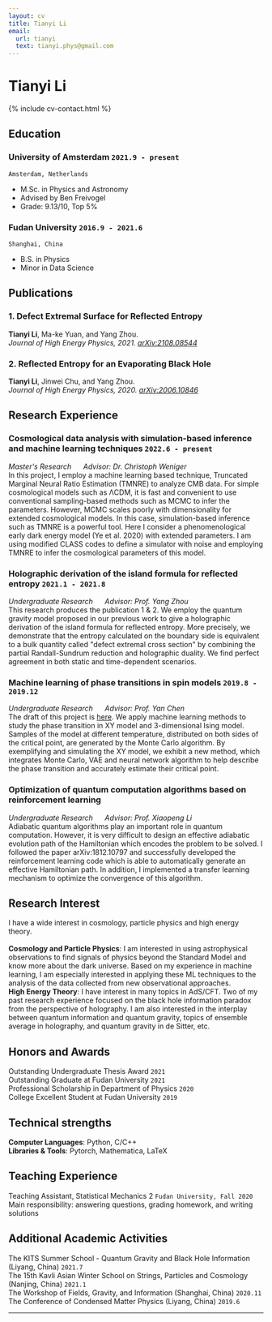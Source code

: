 ```yaml
---
layout: cv
title: Tianyi Li
email:
  url: tianyi
  text: tianyi.phys@gmail.com
---
```


# Tianyi Li

<!--
include contact information from the front matter
Supported arguments:
    - homepage: url, text
    - phone
    - email
-->

{% include cv-contact.html %}

## Education

### **University of Amsterdam** `2021.9 - present`

```
Amsterdam, Netherlands
```

- M.Sc. in Physics and Astronomy
- Advised by Ben Freivogel
- Grade: 9.13/10, Top 5%

### **Fudan University** `2016.9 - 2021.6`

```
Shanghai, China
```

- B.S. in Physics
- Minor in Data Science

## Publications

### **1. Defect Extremal Surface for Reflected Entropy**  
**Tianyi Li**, Ma-ke Yuan, and Yang Zhou.<br> 
_Journal of High Energy Physics, 2021. [arXiv:2108.08544](https://arxiv.org/pdf/2108.08544.pdf)_ <br>


### **2. Reflected Entropy for an Evaporating Black Hole** 
**Tianyi Li**, Jinwei Chu, and Yang Zhou.<br> 
_Journal of High Energy Physics, 2020. [arXiv:2006.10846](https://arxiv.org/pdf/2006.10846.pdf)_ <br>


## Research Experience

### **Cosmological data analysis with simulation-based inference and machine learning techniques** `2022.6 - present`

_Master's Research  &nbsp;&nbsp;&nbsp;&nbsp;  Advisor: Dr. Christoph Weniger_<br>
In this project, I employ a machine learning based technique, Truncated Marginal Neural Ratio Estimation (TMNRE) to analyze CMB data. For simple cosmological models such as ΛCDM, it is fast and convenient to use conventional sampling-based methods such as MCMC to infer the parameters. However, MCMC scales poorly with dimensionality for extended cosmological models. In this case, simulation-based inference such as TMNRE is a powerful tool. Here I consider a phenomenological early dark energy model (Ye et al. 2020) with extended parameters. I am using modified CLASS codes to define a simulator with noise and employing TMNRE to infer the cosmological parameters of this model.


### **Holographic derivation of the island formula for reflected entropy** `2021.1 - 2021.8`

_Undergraduate Research  &nbsp;&nbsp;&nbsp;&nbsp;  Advisor: Prof. Yang Zhou_<br>
This research produces the publication 1 & 2. We employ the quantum gravity model proposed in our previous work to give a holographic derivation of the island formula for reflected entropy. More precisely, we demonstrate that the entropy calculated on the boundary side is equivalent to a bulk quantity called "defect extremal cross section" by combining the partial Randall-Sundrum reduction and holographic duality. We find perfect agreement in both static and time-dependent scenarios. 


### **Machine learning of phase transitions in spin models** `2019.8 - 2019.12`

_Undergraduate Research  &nbsp;&nbsp;&nbsp;&nbsp;  Advisor: Prof. Yan Chen_<br>
The draft of this project is [here](https://github.com/tianyi-phys-ml/tianyi-phys-ml.github.io). We apply machine learning methods to study the phase transition in XY model and 3-dimensional Ising model. Samples of the model at different temperature, distributed on both sides of the critical point, are generated by the Monte Carlo algorithm. By exemplifying and simulating the XY model, we exhibit a new method, which integrates Monte Carlo, VAE and neural network algorithm to help describe the phase transition and accurately estimate their critical point.


###  **Optimization of quantum computation algorithms based on reinforcement learning**

_Undergraduate Research  &nbsp;&nbsp;&nbsp;&nbsp;  Advisor: Prof. Xiaopeng Li_<br>
Adiabatic quantum algorithms play an important role in quantum computation. However, it is very difficult to design an effective adiabatic evolution path of the Hamiltonian which encodes the problem to be solved. I followed the paper arXiv:1812.10797 and successfully developed the reinforcement learning code which is able to automatically generate an effective Hamiltonian path. In addition, I implemented a transfer learning mechanism to optimize the convergence of this algorithm.


## Research Interest
I have a wide interest in cosmology, particle physics and high energy theory.<br>
<br>
**Cosmology and Particle Physics**: I am interested in using astrophysical observations to find signals of physics beyond the Standard Model and know more about the dark universe. Based on my experience in machine learning, I am especially interested in applying these ML techniques to the analysis of the data collected from new observational approaches.<br>
**High Energy Theory**: I have interest in many topics in AdS/CFT. Two of my past research experience focused on the black hole information paradox from the perspective of holography. I am also interested in the interplay between quantum information and quantum gravity, topics of ensemble average in holography, and quantum gravity in de Sitter, etc.


## Honors and Awards
Outstanding Undergraduate Thesis Award  `2021`  
Outstanding Graduate at Fudan University  `2021`  
Professional Scholarship in Department of Physics  `2020`  
College Excellent Student at Fudan University  `2019`  


## Technical strengths
**Computer Languages**: Python, C/C++<br>
**Libraries & Tools**: Pytorch, Mathematica, LaTeX
  

## Teaching Experience

Teaching Assistant, Statistical Mechanics 2 `Fudan University, Fall 2020` <br>
Main responsibility: answering questions, grading homework, and writing solutions


## Additional Academic Activities

The KITS Summer School - Quantum Gravity and Black Hole Information (Liyang, China) `2021.7` <br>
The 15th Kavli Asian Winter School on Strings, Particles and Cosmology (Nanjing, China) `2021.1` <br>
The Workshop of Fields, Gravity, and Information (Shanghai, China) `2020.11` <br>
The Conference of Condensed Matter Physics (Liyang, China) `2019.6` <br>

---





<!-- ### Footer

Last updated: Sept 2022 -->
